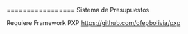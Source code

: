 =================
Sistema de Presupuestos

Requiere Framework PXP https://github.com/ofepbolivia/pxp
